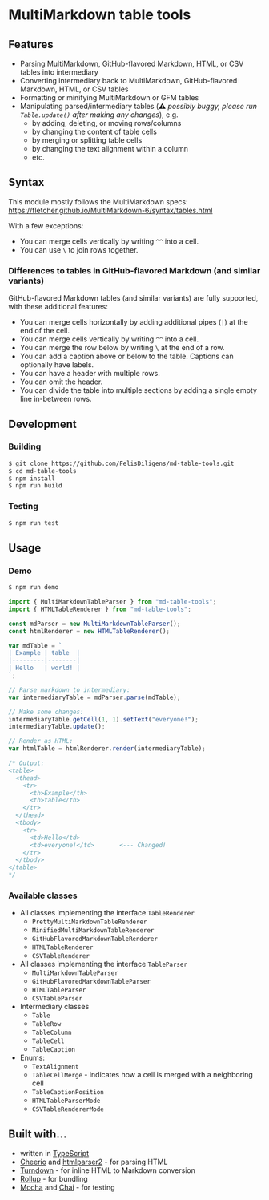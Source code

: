 # MultiMarkdown table tools

## Features

- Parsing MultiMarkdown, GitHub-flavored Markdown, HTML, or CSV tables into intermediary
- Converting intermediary back to MultiMarkdown, GitHub-flavored Markdown, HTML, or CSV tables
- Formatting or minifying MultiMarkdown or GFM tables
- Manipulating parsed/intermediary tables (⚠️ *possibly buggy, please run `Table.update()` after making any changes*), e.g.
  - by adding, deleting, or moving rows/columns
  - by changing the content of table cells
  - by merging or splitting table cells
  - by changing the text alignment within a column
  - etc.

## Syntax

This module mostly follows the MultiMarkdown specs: https://fletcher.github.io/MultiMarkdown-6/syntax/tables.html

With a few exceptions:
- You can merge cells vertically by writing `^^` into a cell.
- You can use `\` to join rows together.

### Differences to tables in GitHub-flavored Markdown (and similar variants)

GitHub-flavored Markdown tables (and similar variants) are fully supported, with these additional features:

- You can merge cells horizontally by adding additional pipes (`|`) at the end of the cell.
- You can merge cells vertically by writing `^^` into a cell.
- You can merge the row below by writing `\` at the end of a row.
- You can add a caption above or below to the table. Captions can optionally have labels.
- You can have a header with multiple rows.
- You can omit the header.
- You can divide the table into multiple sections by adding a single empty line in-between rows.

## Development

### Building

```bash
$ git clone https://github.com/FelisDiligens/md-table-tools.git
$ cd md-table-tools
$ npm install
$ npm run build
```

### Testing

```bash
$ npm run test
```

## Usage

### Demo

```bash
$ npm run demo
```

```typescript
import { MultiMarkdownTableParser } from "md-table-tools";
import { HTMLTableRenderer } from "md-table-tools";

const mdParser = new MultiMarkdownTableParser();
const htmlRenderer = new HTMLTableRenderer();

var mdTable = `
| Example | table  |
|---------|--------|
| Hello   | world! |
`;

// Parse markdown to intermediary:
var intermediaryTable = mdParser.parse(mdTable);

// Make some changes:
intermediaryTable.getCell(1, 1).setText("everyone!");
intermediaryTable.update();

// Render as HTML:
var htmlTable = htmlRenderer.render(intermediaryTable);

/* Output:
<table>
  <thead>
    <tr>
      <th>Example</th>
      <th>table</th>
    </tr>
  </thead>
  <tbody>
    <tr>
      <td>Hello</td>
      <td>everyone!</td>       <--- Changed!
    </tr>
  </tbody>
</table>
*/
```

### Available classes

- All classes implementing the interface `TableRenderer`
  - `PrettyMultiMarkdownTableRenderer`
  - `MinifiedMultiMarkdownTableRenderer`
  - `GitHubFlavoredMarkdownTableRenderer`
  - `HTMLTableRenderer`
  - `CSVTableRenderer`
- All classes implementing the interface `TableParser`
  - `MultiMarkdownTableParser`
  - `GitHubFlavoredMarkdownTableParser`
  - `HTMLTableParser`
  - `CSVTableParser`
- Intermediary classes
  - `Table`
  - `TableRow`
  - `TableColumn`
  - `TableCell`
  - `TableCaption`
- Enums:
  - `TextAlignment`
  - `TableCellMerge` - indicates how a cell is merged with a neighboring cell
  - `TableCaptionPosition`
  - `HTMLTableParserMode`
  - `CSVTableRendererMode`


## Built with...

- written in [TypeScript](https://www.typescriptlang.org/)
- [Cheerio](https://github.com/cheeriojs/cheerio#readme) and [htmlparser2](https://github.com/fb55/htmlparser2#readme) - for parsing HTML
- [Turndown](https://mixmark-io.github.io/turndown/) - for inline HTML to Markdown conversion
- [Rollup](https://rollupjs.org/) - for bundling
- [Mocha](https://mochajs.org/) and [Chai](https://www.chaijs.com/) - for testing